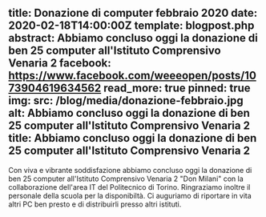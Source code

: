 title: Donazione di computer febbraio 2020
date: 2020-02-18T14:00:00Z
template: blogpost.php
abstract: Abbiamo concluso oggi la donazione di ben 25 computer all'Istituto Comprensivo Venaria 2
facebook: https://www.facebook.com/weeeopen/posts/1073904619634562
read_more: true
pinned: true
img:
    src: /blog/media/donazione-febbraio.jpg
    alt: Abbiamo concluso oggi la donazione di ben 25 computer all'Istituto Comprensivo Venaria 2
    title: Abbiamo concluso oggi la donazione di ben 25 computer all'Istituto Comprensivo Venaria 2
---
Con viva e vibrante soddisfazione abbiamo concluso oggi la donazione di ben 25 computer all'Istituto Comprensivo Venaria 2 "Don Milani" con la collaborazione dell'area IT del Politecnico di Torino.
Ringraziamo inoltre il personale della scuola per la disponibiltà.
Ci auguriamo di riportare in vita altri PC ben presto e di distribuirli presso altri istituti.
